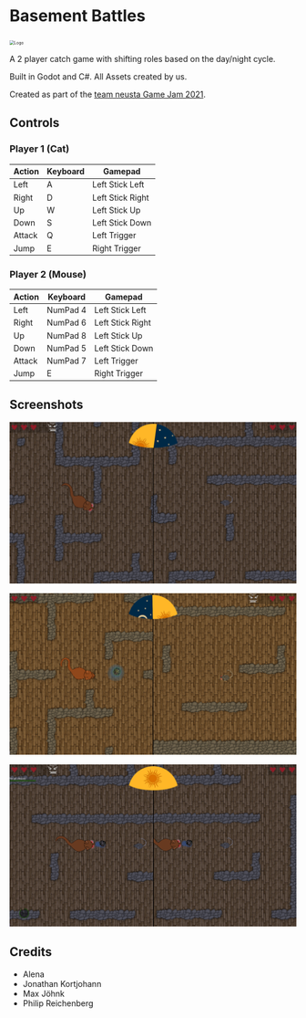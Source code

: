 # Basement Battles

<img src="/home/max/Code/1_gaming/2021_neusta_gamejam/Logo.png" alt="Logo" style="zoom: 50%;" />

A 2 player catch game with shifting roles based on the day/night cycle.

Built in Godot and C#. All Assets created by us.

Created as part of the [team neusta Game Jam 2021](https://team-neusta-gamejam.de).

## Controls

### Player 1 (Cat)

| Action | Keyboard | Gamepad          |
| ------ | -------- | ---------------- |
| Left   | A        | Left Stick Left  |
| Right  | D        | Left Stick Right |
| Up     | W        | Left Stick Up    |
| Down   | S        | Left Stick Down  |
| Attack | Q        | Left Trigger     |
| Jump   | E        | Right Trigger    |

### Player 2 (Mouse)

| Action | Keyboard | Gamepad          |
| ------ | -------- | ---------------- |
| Left   | NumPad 4 | Left Stick Left  |
| Right  | NumPad 6 | Left Stick Right |
| Up     | NumPad 8 | Left Stick Up    |
| Down   | NumPad 5 | Left Stick Down  |
| Attack | NumPad 7 | Left Trigger     |
| Jump   | E        | Right Trigger    |

## Screenshots

![Screenshot1](Docs/Screenshot1.png)

![Screenshot2](Docs/Screenshot2.png)

![Screenshot3](Docs/Screenshot3.png)

## Credits

* Alena
* Jonathan Kortjohann
* Max Jöhnk
* Philip Reichenberg